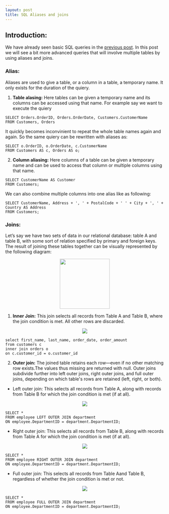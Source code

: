 ```yaml
---
layout: post
title: SQL Aliases and joins
---
```


## Introduction:
We have already seen basic SQL queries in the [previous post](https://quantumofcosmos.github.io/CRUD-and-other-SQL-Basics/). In this post we will see a bit more advanced queries that will involve multiple tables by using aliases and joins.

### Alias:
Aliases are used to give a table, or a column in a table, a temporary name. It only exists for the duration of the quiery.
1. **Table alasing:**
Here tables can be given a temporary name and its columns can be accessed using that name.
For example say we want to execute the quiery
```
SELECT Orders.OrderID, Orders.OrderDate, Customers.CustomerName
FROM Customers, Orders
```
It quickly becomes inconvinient to repeat the whole table names again and again. So the same quiery can be rewritten with aliases as:
```
SELECT o.OrderID, o.OrderDate, c.CustomerName
FROM Customers AS c, Orders AS o;
```
2. **Column aliasing:**
Here columns of a table can be given a temporary name and can be used to access that column or multiple columns using that name.
```
SELECT CustomerName AS Customer
FROM Customers;
```
We can also combine multiple columns into one alias like as following:
```
SELECT CustomerName, Address + ', ' + PostalCode + ' ' + City + ', ' + Country AS Address
FROM Customers;
```

### Joins:
Let’s say we have two sets of data in our relational database: table A and table B, with some sort of relation specified by primary and foreign keys. The result of joining these tables together can be visually represented by the following diagram:

<div style="text-align:center"><img src ="https://static1.squarespace.com/static/5732253c8a65e244fd589e4c/t/5744bcf3e321402cfdfa7128/1464122619821/?format=750w"  height="158" /></div>

1. **Inner Join:**
This join selects all records from Table A and Table B, where the join condition is met. All other rows are discarded.
<div style="text-align:center"><img src ="https://upload.wikimedia.org/wikipedia/commons/thumb/1/18/SQL_Join_-_07_A_Inner_Join_B.svg/234px-SQL_Join_-_07_A_Inner_Join_B.svg.png" /></div>

```
select first_name, last_name, order_date, order_amount
from customers c
inner join orders o
on c.customer_id = o.customer_id
```

2. **Outer join:**
The joined table retains each row—even if no other matching row exists.The values thus missing are returned with null. Outer joins subdivide further into left outer joins, right outer joins, and full outer joins, depending on which table's rows are retained (left, right, or both).

  * Left outer join:
  This selects all records from Table A, along with records from Table B for which the join condition is met (if at all).
  <div style="text-align:center"><img src ="https://upload.wikimedia.org/wikipedia/commons/thumb/f/f6/SQL_Join_-_01_A_Left_Join_B.svg/234px-SQL_Join_-_01_A_Left_Join_B.svg.png" /></div>

  ```
  SELECT *
  FROM employee LEFT OUTER JOIN department
  ON employee.DepartmentID = department.DepartmentID;
  ```
  * Right outer join:
  This selects all records from Table B, along with records from Table A for which the join condition is met (if at all).
  <div style="text-align:center"><img src ="https://upload.wikimedia.org/wikipedia/commons/thumb/5/5f/SQL_Join_-_03_A_Right_Join_B.svg/234px-SQL_Join_-_03_A_Right_Join_B.svg.png" /></div>

  ```
  SELECT *
  FROM employee RIGHT OUTER JOIN department
  ON employee.DepartmentID = department.DepartmentID;
  ```
  * Full outer join:
  This selects all records from Table Aand Table B, regardless of whether the join condition is met or not.
  <div style="text-align:center"><img src ="https://upload.wikimedia.org/wikipedia/commons/thumb/3/3d/SQL_Join_-_05b_A_Full_Join_B.svg/234px-SQL_Join_-_05b_A_Full_Join_B.svg.png" /></div>

  ```
  SELECT *
  FROM employee FULL OUTER JOIN department
  ON employee.DepartmentID = department.DepartmentID;
  ```

